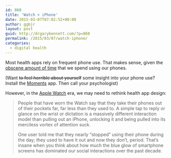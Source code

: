 ```yaml
---
id: 860
title: 'Watch > iPhone'
date: 2015-03-07T07:02:52+00:00
author: ggbjr
layout: post
guid: http://drgarybennett.com/?p=860
permalink: /2015/03/07/watch-iphone/
categories:
  - digital health
---
```

Most health apps rely on frequent phone use. That makes sense, given the [obscene amount of time](http://www.npr.org/blogs/alltechconsidered/2015/01/12/376717870/bored-and-brilliant-a-challenge-to-disconnect-from-your-phone) that we spend using our phones. 

(Want <del>to feel horrible about yourself</del> some insight into your phone use? Install the [Moments](https://inthemoment.io/) app. Then call your psychologist)

However, in the [Apple Watch](http://techcrunch.com/2015/03/06/the-apple-watch-is-time-saved/#tmhmdj:8CIj) era, we may need to rethink health app design:

> People that have worn the Watch say that they take their phones out of their pockets far, far less than they used to. A simple tap to reply or glance on the wrist or dictation is a massively different interaction model than pulling out an iPhone, unlocking it and being pulled into its merciless vortex of attention suck.
> 
> One user told me that they nearly “stopped” using their phone during the day; they used to have it out and now they don’t, period. That’s insane when you think about how much the blue glow of smartphone screens has dominated our social interactions over the past decade.